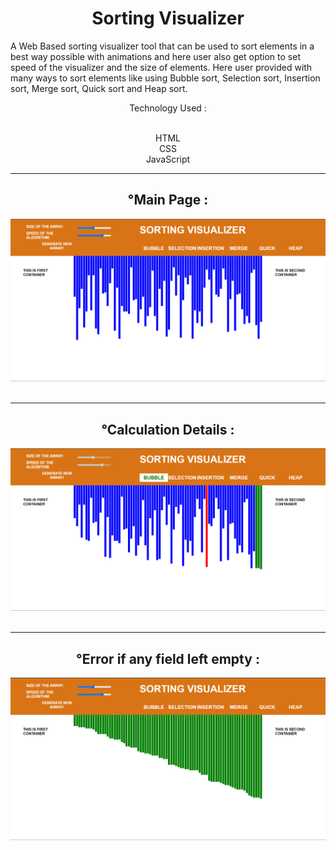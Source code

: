 <h1 align="center"> Sorting Visualizer </h1>
<p>A Web Based sorting visualizer tool that can be used to sort elements in a best way possible with animations and here user also get option to set speed of the visualizer and the size of elements. Here user provided with many ways to sort elements like using Bubble sort, Selection sort, Insertion sort, Merge sort, Quick sort and Heap sort.
<br/>
<div align="center">
Technology Used :
<br/>
<br/>

  HTML<br>
  CSS<br>
  JavaScript

</div>
</p>

---

<div>
<h2 align="center">°Main Page :</h2>
<img src="main.png" alt="Main Page">
</div>
<br/>

---
<div>
<h2 align="center">°Calculation Details :</h2>
<img src="sorting_process.png" alt="Processing">
</div>
<br/>

---
<div>
<h2 align="center">°Error if any field left empty :</h2>
<img src="sorted.png" alt="Sorted">
</div>
